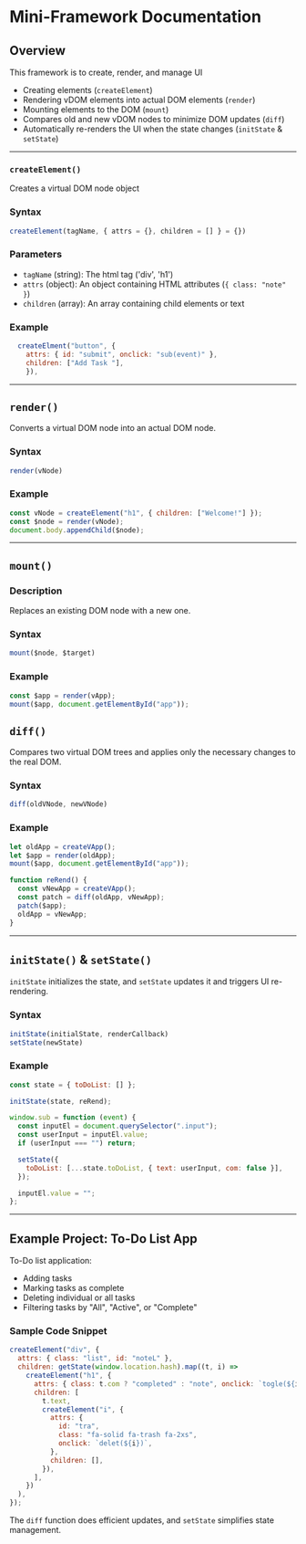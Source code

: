 # Mini-Framework Documentation

## Overview
This framework is to create, render, and manage UI

- Creating elements (`createElement`)
- Rendering vDOM elements into actual DOM elements (`render`)
- Mounting elements to the DOM (`mount`)
- Compares old and new vDOM nodes to minimize DOM updates (`diff`)
- Automatically re-renders the UI when the state changes (`initState` & `setState`)

-------------------------

### `createElement()`
Creates a virtual DOM node object

### Syntax
```js
createElement(tagName, { attrs = {}, children = [] } = {})
```

### Parameters
- `tagName` (string): The html tag ('div', 'h1')
- `attrs` (object): An object containing HTML attributes (`{ class: "note" }`)
- `children` (array): An array containing child elements or text

### Example
``` js
  createElment("button", {
    attrs: { id: "submit", onclick: "sub(event)" },
    children: ["Add Task "],
    }),
```

---

## `render()`
Converts a virtual DOM node into an actual DOM node.

### Syntax
```js
render(vNode)
```

### Example
```js
const vNode = createElement("h1", { children: ["Welcome!"] });
const $node = render(vNode);
document.body.appendChild($node);
```

---

## `mount()`
### Description
Replaces an existing DOM node with a new one.

### Syntax
```js
mount($node, $target)
```

### Example
```js
const $app = render(vApp);
mount($app, document.getElementById("app"));
```

## `diff()`
Compares two virtual DOM trees and applies only the necessary changes to the real DOM.

### Syntax
```js
diff(oldVNode, newVNode)
```

### Example
```js
let oldApp = createVApp();
let $app = render(oldApp);
mount($app, document.getElementById("app"));

function reRend() {
  const vNewApp = createVApp();
  const patch = diff(oldApp, vNewApp);
  patch($app);
  oldApp = vNewApp;
}
```

---

## `initState()` & `setState()`
`initState` initializes the state, and `setState` updates it and triggers UI re-rendering.

### Syntax
```js
initState(initialState, renderCallback)
setState(newState)
```

### Example
```js
const state = { toDoList: [] };

initState(state, reRend);

window.sub = function (event) {
  const inputEl = document.querySelector(".input");
  const userInput = inputEl.value;
  if (userInput === "") return;

  setState({
    toDoList: [...state.toDoList, { text: userInput, com: false }],
  });

  inputEl.value = "";
};
```

---

## Example Project: To-Do List App
To-Do list application:
- Adding tasks
- Marking tasks as complete
- Deleting individual or all tasks
- Filtering tasks by "All", "Active", or "Complete"

### Sample Code Snippet
```js
createElement("div", {
  attrs: { class: "list", id: "noteL" },
  children: getState(window.location.hash).map((t, i) =>
    createElement("h1", {
      attrs: { class: t.com ? "completed" : "note", onclick: `togle(${i})` },
      children: [
        t.text,
        createElement("i", {
          attrs: {
            id: "tra",
            class: "fa-solid fa-trash fa-2xs",
            onclick: `delet(${i})`,
          },
          children: [],
        }),
      ],
    })
  ),
});
```

The `diff` function does efficient updates, and `setState` simplifies state management.

